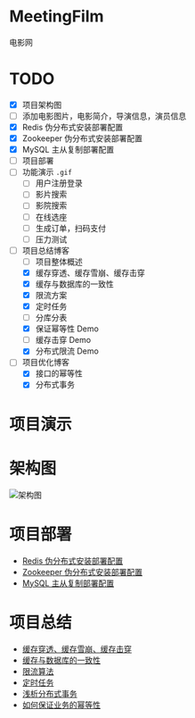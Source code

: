 # MeetingFilm
电影网

# TODO
- [x] 项目架构图
- [ ] 添加电影图片，电影简介，导演信息，演员信息
- [x] Redis 伪分布式安装部署配置
- [x] Zookeeper 伪分布式安装部署配置
- [x] MySQL 主从复制部署配置
- [ ] 项目部署
- [ ] 功能演示 `.gif`
  - [ ] 用户注册登录
  - [ ] 影片搜索
  - [ ] 影院搜索
  - [ ] 在线选座
  - [ ] 生成订单，扫码支付
  - [ ] 压力测试
- [ ] 项目总结博客
  - [ ] 项目整体概述
  - [x] 缓存穿透、缓存雪崩、缓存击穿
  - [x] 缓存与数据库的一致性
  - [x] 限流方案
  - [x] 定时任务
  - [ ] 分库分表
  - [x] 保证幂等性 Demo
  - [ ] 缓存击穿 Demo
  - [x] 分布式限流 Demo
- [ ] 项目优化博客
  - [x] 接口的幂等性
  - [X] 分布式事务
# 项目演示
# 架构图
![架构图](https://github.com/daydreamdev/MeetingFilm/blob/master/pic/%E6%9E%B6%E6%9E%84%E5%9B%BE.png)
# 项目部署
- [Redis 伪分布式安装部署配置](https://github.com/daydreamdev/MeetingFilm/blob/master/note/Redis%20%E4%BC%AA%E5%88%86%E5%B8%83%E5%BC%8F%E5%AE%89%E8%A3%85%E9%83%A8%E7%BD%B2%E9%85%8D%E7%BD%AE.md) 
- [Zookeeper 伪分布式安装部署配置](https://github.com/daydreamdev/MeetingFilm/blob/master/note/Zookeeper%20%E4%BC%AA%E5%88%86%E5%B8%83%E5%BC%8F%E5%AE%89%E8%A3%85%E9%83%A8%E7%BD%B2%E9%85%8D%E7%BD%AE.md) 
- [MySQL 主从复制部署配置](https://github.com/daydreamdev/MeetingFilm/blob/master/note/MySQL%20%E4%B8%BB%E4%BB%8E%E5%A4%8D%E5%88%B6%E9%83%A8%E7%BD%B2%E9%85%8D%E7%BD%AE.md) 
# 项目总结
- [缓存穿透、缓存雪崩、缓存击穿](https://github.com/daydreamdev/MeetingFilm/blob/master/note/%E7%BC%93%E5%AD%98%E7%A9%BF%E9%80%8F%E3%80%81%E7%BC%93%E5%AD%98%E9%9B%AA%E5%B4%A9%E3%80%81%E7%BC%93%E5%AD%98%E5%87%BB%E7%A9%BF.md)
- [缓存与数据库的一致性](https://github.com/daydreamdev/MeetingFilm/blob/master/note/%E7%BC%93%E5%AD%98%E4%B8%8E%E6%95%B0%E6%8D%AE%E5%BA%93%E7%9A%84%E4%B8%80%E8%87%B4%E6%80%A7.md)
- [限流算法](https://github.com/daydreamdev/MeetingFilm/blob/master/note/%E9%99%90%E6%B5%81%E7%AE%97%E6%B3%95.md)
- [定时任务](https://github.com/daydreamdev/MeetingFilm/blob/master/note/%E5%AE%9A%E6%97%B6%E4%BB%BB%E5%8A%A1.md)
- [浅析分布式事务](https://github.com/daydreamdev/MeetingFilm/blob/master/note/%E6%B5%85%E6%9E%90%E5%88%86%E5%B8%83%E5%BC%8F%E4%BA%8B%E5%8A%A1.md)
- [如何保证业务的幂等性](https://github.com/daydreamdev/MeetingFilm/blob/master/note/%E5%A6%82%E4%BD%95%E4%BF%9D%E8%AF%81%E4%B8%9A%E5%8A%A1%E7%9A%84%E5%B9%82%E7%AD%89%E6%80%A7.md)
